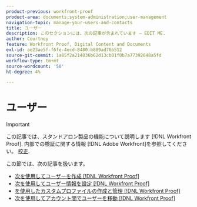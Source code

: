 ```yaml
---
product-previous: workfront-proof
product-area: documents;system-administration;user-management
navigation-topic: manage-your-users-and-contacts
title: ユーザー
description: このセクションには、次の記事が含まれています — EDIT ME.
author: Courtney
feature: Workfront Proof, Digital Content and Documents
exl-id: ae23ae5f-f6fe-4ecd-8480-b889ad76b512
source-git-commit: 1a85f2a214036b62d13cb01f0b7a77392648a5fd
workflow-type: tm+mt
source-wordcount: '50'
ht-degree: 4%

---
```


# ユーザー

>[!IMPORTANT]
>
>この記事では、スタンドアロン製品の機能について説明します [!DNL Workfront Proof]. 内部での検証に関する情報 [!DNL Adobe Workfront]を参照してください。 [校正](../../../review-and-approve-work/proofing/proofing.md).

この節では、次の記事を扱います。

* [次を使用してユーザーを作成 [!DNL Workfront Proof]](../../../workfront-proof/wp-mnguserscontacts/users/create-users.md)
* [次を使用してユーザー情報を設定 [!DNL Workfront Proof]](../../../workfront-proof/wp-mnguserscontacts/users/configure-user-info.md)
* [を使用したカスタムプロファイルの作成と管理 [!DNL Workfront Proof]](../../../workfront-proof/wp-mnguserscontacts/users/create-and-manage-custom-profiles.md)
* [次を使用してアカウント間でユーザーを移動 [!DNL Workfront Proof]](../../../workfront-proof/wp-mnguserscontacts/users/move-users-between-accounts.md)
